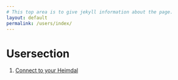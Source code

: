 ```yaml
---
# This top area is to give jekyll information about the page.
layout: default
permalink: /users/index/
---
```


# Usersection

1. [Connect to your Heimdal](wi-fi.md)